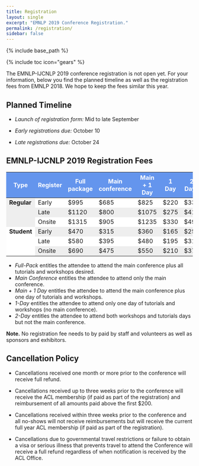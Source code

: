 ```yaml
---
title: Registration
layout: single
excerpt: "EMNLP 2019 Conference Registration."
permalink: /registration/
sidebar: false
---
```

{% include base_path %}

{% include toc icon="gears" %}

The EMNLP-IJCNLP 2019 conference registration is not open yet. For your information, below you find the planned timeline as well as the registration fees from EMNLP 2018. We hope to keep the fees similar this year. 


## Planned Timeline

- <em>Launch of registration form:</em> Mid to late September 

- <em>Early registrations due:</em> October 10

- <em>Late registrations due:</em> October 24



## EMNLP-IJCNLP 2019 Registration Fees

<table>
  <thead>
  <tr style="background-color: cornflowerblue">
    <th style="color: fff" style="text-align: left;">Type</th>
    <th style="color: fff"style="text-align: left">Register</th>
    <th style="color: fff">Full package</th>
    <th style="color: fff">Main conference</th>
    <th style="color: fff">Main + 1 Day</th>
    <th style="color: fff">1 Day</th>
    <th style="color: fff">2 Days</th>
  </tr>
</thead>
  <tr style="background-color: #fff;">
    <td rowspan="3" style="background-color: #eee; font-weight: bold;  vertical-align:top;" >Regular</td>
    <td>Early</td>
    <td class="amount">$995</td>
    <td class="amount">$685</td>
    <td class="amount">$825</td>
    <td class="amount">$220</td>
    <td class="amount">$330</td>
  </tr>
  <tr style="background-color: #eee;">
    <td>Late</td>
    <td class="amount">$1120</td>
    <td class="amount">$800</td>
    <td class="amount">$1075</td>
    <td class="amount">$275</td>
    <td class="amount">$415</td>
  </tr>
  <tr style="background-color: #fff;">
    <!-- <td>Regular</td> !-->
    <td>Onsite</td>
    <td class="amount">$1315</td>
    <td class="amount">$905</td>
    <td class="amount">$1235</td>
    <td class="amount">$330</td>
    <td class="amount">$495</td>
  </tr>
  <tr style="background-color: #eee;">
    <td rowspan="3" style="background-color: #fff; font-weight: bold;  vertical-align:top;">Student</td>
    <td>Early</td>
    <td class="amount">$470</td>
    <td class="amount">$315</td>
    <td class="amount">$360</td>
    <td class="amount">$165</td>
    <td class="amount">$250</td>
  </tr>
  <tr style="background-color: #fff;">
    <!-- <td>Student</td> !-->
    <td>Late</td>
    <td class="amount">$580</td>
    <td class="amount">$395</td>
    <td class="amount">$480</td>
    <td class="amount">$195</td>
    <td class="amount">$310</td>
  </tr>
  <tr style="background-color: #eee;">
    <!-- <td>Student</td> !-->
    <td>Onsite</td>
    <td class="amount">$690</td>
    <td class="amount">$475</td>
    <td class="amount">$550</td>
    <td class="amount">$210</td>
    <td class="amount">$375</td>
  </tr>
</table>

- <em>Full-Pack</em> entitles the attendee to attend the main conference plus all tutorials and workshops desired. 
- <em>Main Conference</em> entitles the attendee to attend only the main conference. 
- <em>Main + 1 Day</em> entitles the attendee to attend the main conference plus one day of tutorials and workshops. 
- <em>1-Day</em> entitles the attendee to attend only one day of tutorials and workshops (no main conference). 
- <em>2-Day</em> entitles the attendee to attend both workshops and tutorials days but not the main conference.

<b>Note.</b> No registration fee needs to by paid by staff and volunteers as well as sponsors and exhibitors.




## Cancellation Policy

- Cancellations received one month or more prior to the conference will receive full refund.

- Cancellations received up to three weeks prior to the conference will receive the ACL membership (if paid as part of the registration) and reimbursement of all amounts paid above the first $200.

- Cancellations received within three weeks prior to the conference and all no-shows will not receive reimbursements but will receive the current full year ACL membership (if paid as part of the registration).

- Cancellations due to governmental travel restrictions or failure to obtain a visa or serious illness that prevents travel to attend the Conference will receive a full refund regardless of when notification is received by the ACL Office.

